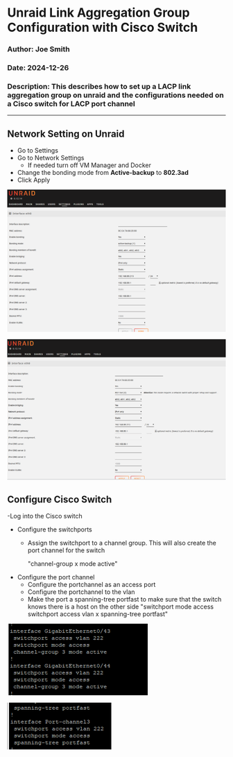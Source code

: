 # Unraid Link Aggregation Group Configuration with Cisco Switch

### Author: Joe Smith

### Date: 2024-12-26

### Description: This describes how to set up a LACP link aggregation group on unraid and the configurations needed on a Cisco switch for LACP port channel

--- 

## Network Setting on Unraid

- Go to Settings
- Go to Network Settings
  - If needed turn off VM Manager and Docker
- Change the bonding mode from **Active-backup** to **802.3ad**
- Click Apply

![alt text](<../Photos/Unraid/LAG_Configuration/Screenshot 2024-12-21 165935.png>)

![alt text](<../Photos/Unraid/LAG_Configuration/Screenshot 2024-12-21 165948.png>)


## Configure Cisco Switch

-Log into the Cisco switch
- Configure the switchports
  - Assign the switchport to a channel group. This will also create the port channel for the switch
  
    "channel-group x mode active"
- Configure the port channel
  - Configure the portchannel as an access port
  - Configure the portchannel to the vlan
  - Make the port a spanning-tree portfast to make sure that the switch knows there is a host on the other side
    "switchport mode access
     switchport access vlan x
     spanning-tree portfast"

![alt text](<../Photos/Unraid/LAG_Configuration/Screenshot 2024-12-21 170501.png>)

![alt text](<../Photos/Unraid/LAG_Configuration/Screenshot 2024-12-21 170510.png>)
